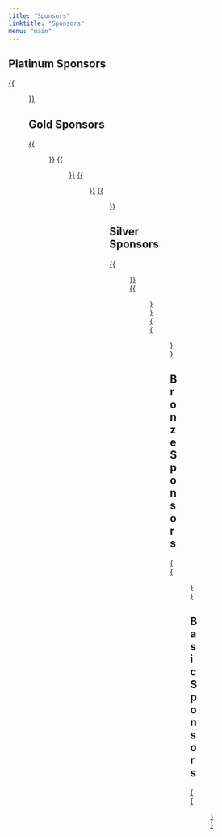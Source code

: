 ```yaml
---
title: "Sponsors"
linktitle: "Sponsors"
menu: "main"
---
```


<!-- ## Diamond Sponsors -->

## Platinum Sponsors

[{{<figure src="/images/sponsors/sans.jpg" class="center w-50-ns">}}][sans]

## Gold Sponsors

[{{<figure src="/images/sponsors/ori.png" class="center w-40-ns">}}][ori]
[{{<figure src="/images/sponsors/cadre.png" class="center w-50-ns">}}][cad]
[{{<figure src="/images/sponsors/symantec.jpg" class="center w-50-ns">}}][sym]
[{{<figure src="/images/sponsors/mie.png" class="center w-50-ns">}}][mie]

## Silver Sponsors

[{{<figure src="/images/sponsors/sallie_mae.jpg" class="center w-30-ns">}}][sallie_mae]
[{{<figure src="/images/sponsors/nexum.jpg" class="center w-30-ns">}}][nexum]
[{{<figure src="/images/sponsors/rapid7.png" class="center w-30-ns">}}][rapid7]


## Bronze Sponsors
[{{<figure src="/images/sponsors/cacr.png" class="center w-50-ns">}}][cacr]

## Basic Sponsors

[{{<figure src="/images/sponsors/nostarch.jpg" class="center w-30-ns">}}][nostarch]


[sans]: https://www.sans.org/
[ori]: http://www.ori.net/
[sallie_mae]: https://www.salliemae.com/
[nexum]: http://www.nexuminc.com/
[cad]: https://www.cadre.net/
[sym]: https://www.symantec.com/
[rapid7]: https://www.rapid7.com/
[nostarch]: https://nostarch.com/
[mie]: https://www.midwest-ix.com/
[cacr]: https://cacr.iu.edu/




